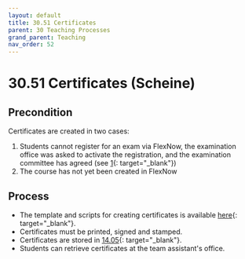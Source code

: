 ```yaml
---
layout: default
title: 30.51 Certificates
parent: 30 Teaching Processes
grand_parent: Teaching
nav_order: 52
---
```


# 30.51 Certificates (Scheine)


## Precondition

Certificates are created in two cases:

1. Students cannot register for an exam via FlexNow, the examination office was asked to activate the registration, and the examination committee has agreed (see [1](https://www.uni-bamberg.de/ism/studium/anmeldung-scheinklausur/){: target="_blank"})
2. The course has not yet been created in FlexNow

## Process

- The template and scripts for creating certificates is available [here](https://github.com/digital-work-lab/handbook/tree/main/src/scheine){: target="_blank"}.
- Certificates must be printed, signed and stamped.
- Certificates are stored in [14.05](https://nc-2272638881871040784.nextcloud-ionos.com/index.php/apps/files/?dir=/10-lab/14_grades/05_scheine&fileid=74){: target="_blank"}.
- Students can retrieve certificates at the team assistant's office.
